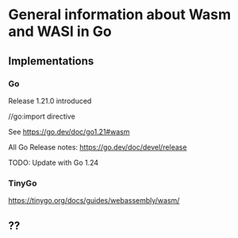 # General information about Wasm and WASI in Go

## Implementations

### Go

Release 1.21.0 introduced

//go:import directive

See https://go.dev/doc/go1.21#wasm

All Go Release notes:
https://go.dev/doc/devel/release

TODO: Update with Go 1.24

### TinyGo

https://tinygo.org/docs/guides/webassembly/wasm/

## ??